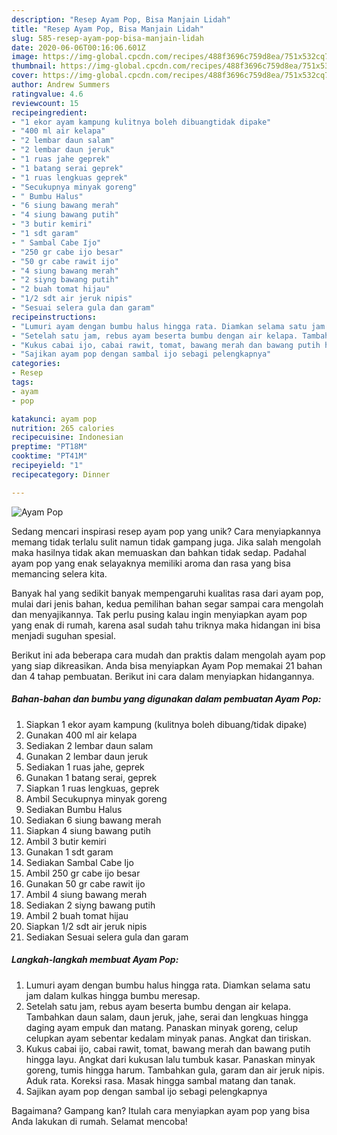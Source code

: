 ```yaml
---
description: "Resep Ayam Pop, Bisa Manjain Lidah"
title: "Resep Ayam Pop, Bisa Manjain Lidah"
slug: 585-resep-ayam-pop-bisa-manjain-lidah
date: 2020-06-06T00:16:06.601Z
image: https://img-global.cpcdn.com/recipes/488f3696c759d8ea/751x532cq70/ayam-pop-foto-resep-utama.jpg
thumbnail: https://img-global.cpcdn.com/recipes/488f3696c759d8ea/751x532cq70/ayam-pop-foto-resep-utama.jpg
cover: https://img-global.cpcdn.com/recipes/488f3696c759d8ea/751x532cq70/ayam-pop-foto-resep-utama.jpg
author: Andrew Summers
ratingvalue: 4.6
reviewcount: 15
recipeingredient:
- "1 ekor ayam kampung kulitnya boleh dibuangtidak dipake"
- "400 ml air kelapa"
- "2 lembar daun salam"
- "2 lembar daun jeruk"
- "1 ruas jahe geprek"
- "1 batang serai geprek"
- "1 ruas lengkuas geprek"
- "Secukupnya minyak goreng"
- " Bumbu Halus"
- "6 siung bawang merah"
- "4 siung bawang putih"
- "3 butir kemiri"
- "1 sdt garam"
- " Sambal Cabe Ijo"
- "250 gr cabe ijo besar"
- "50 gr cabe rawit ijo"
- "4 siung bawang merah"
- "2 siyng bawang putih"
- "2 buah tomat hijau"
- "1/2 sdt air jeruk nipis"
- "Sesuai selera gula dan garam"
recipeinstructions:
- "Lumuri ayam dengan bumbu halus hingga rata. Diamkan selama satu jam dalam kulkas hingga bumbu meresap."
- "Setelah satu jam, rebus ayam beserta bumbu dengan air kelapa. Tambahkan daun salam, daun jeruk, jahe, serai dan lengkuas hingga daging ayam empuk dan matang. Panaskan minyak goreng, celup celupkan ayam sebentar kedalam minyak panas. Angkat dan tiriskan."
- "Kukus cabai ijo, cabai rawit, tomat, bawang merah dan bawang putih hingga layu. Angkat dari kukusan lalu tumbuk kasar. Panaskan minyak goreng, tumis hingga harum. Tambahkan gula, garam dan air jeruk nipis. Aduk rata. Koreksi rasa. Masak hingga sambal matang dan tanak."
- "Sajikan ayam pop dengan sambal ijo sebagi pelengkapnya"
categories:
- Resep
tags:
- ayam
- pop

katakunci: ayam pop 
nutrition: 265 calories
recipecuisine: Indonesian
preptime: "PT18M"
cooktime: "PT41M"
recipeyield: "1"
recipecategory: Dinner

---
```



![Ayam Pop](https://img-global.cpcdn.com/recipes/488f3696c759d8ea/751x532cq70/ayam-pop-foto-resep-utama.jpg)

Sedang mencari inspirasi resep ayam pop yang unik? Cara menyiapkannya memang tidak terlalu sulit namun tidak gampang juga. Jika salah mengolah maka hasilnya tidak akan memuaskan dan bahkan tidak sedap. Padahal ayam pop yang enak selayaknya memiliki aroma dan rasa yang bisa memancing selera kita.



Banyak hal yang sedikit banyak mempengaruhi kualitas rasa dari ayam pop, mulai dari jenis bahan, kedua pemilihan bahan segar sampai cara mengolah dan menyajikannya. Tak perlu pusing kalau ingin menyiapkan ayam pop yang enak di rumah, karena asal sudah tahu triknya maka hidangan ini bisa menjadi suguhan spesial.


Berikut ini ada beberapa cara mudah dan praktis dalam mengolah ayam pop yang siap dikreasikan. Anda bisa menyiapkan Ayam Pop memakai 21 bahan dan 4 tahap pembuatan. Berikut ini cara dalam menyiapkan hidangannya.

<!--inarticleads1-->

##### Bahan-bahan dan bumbu yang digunakan dalam pembuatan Ayam Pop:

1. Siapkan 1 ekor ayam kampung (kulitnya boleh dibuang/tidak dipake)
1. Gunakan 400 ml air kelapa
1. Sediakan 2 lembar daun salam
1. Gunakan 2 lembar daun jeruk
1. Sediakan 1 ruas jahe, geprek
1. Gunakan 1 batang serai, geprek
1. Siapkan 1 ruas lengkuas, geprek
1. Ambil Secukupnya minyak goreng
1. Sediakan  Bumbu Halus
1. Sediakan 6 siung bawang merah
1. Siapkan 4 siung bawang putih
1. Ambil 3 butir kemiri
1. Gunakan 1 sdt garam
1. Sediakan  Sambal Cabe Ijo
1. Ambil 250 gr cabe ijo besar
1. Gunakan 50 gr cabe rawit ijo
1. Ambil 4 siung bawang merah
1. Sediakan 2 siyng bawang putih
1. Ambil 2 buah tomat hijau
1. Siapkan 1/2 sdt air jeruk nipis
1. Sediakan Sesuai selera gula dan garam




<!--inarticleads2-->

##### Langkah-langkah membuat Ayam Pop:

1. Lumuri ayam dengan bumbu halus hingga rata. Diamkan selama satu jam dalam kulkas hingga bumbu meresap.
1. Setelah satu jam, rebus ayam beserta bumbu dengan air kelapa. Tambahkan daun salam, daun jeruk, jahe, serai dan lengkuas hingga daging ayam empuk dan matang. Panaskan minyak goreng, celup celupkan ayam sebentar kedalam minyak panas. Angkat dan tiriskan.
1. Kukus cabai ijo, cabai rawit, tomat, bawang merah dan bawang putih hingga layu. Angkat dari kukusan lalu tumbuk kasar. Panaskan minyak goreng, tumis hingga harum. Tambahkan gula, garam dan air jeruk nipis. Aduk rata. Koreksi rasa. Masak hingga sambal matang dan tanak.
1. Sajikan ayam pop dengan sambal ijo sebagi pelengkapnya




Bagaimana? Gampang kan? Itulah cara menyiapkan ayam pop yang bisa Anda lakukan di rumah. Selamat mencoba!
